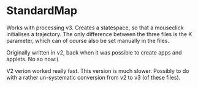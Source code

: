 # StandardMap

Works with processing v3. Creates a statespace, so that a mouseclick initialises a trajectory. The only difference between the three files is the K parameter, which can of course also be set manually in the files.

Originally written in v2, back when it was possible to create apps and applets. No so now:( 

V2 verion worked really fast. This version is much slower. Possibly to do with a rather un-systematic conversion from v2 to v3 (of these files).
